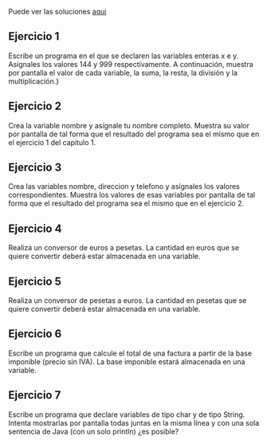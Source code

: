 Puede ver las soluciones [aqui](https://github.com/eliseodesign/apuntes-java/blob/main/Soluciones_1.java)

## Ejercicio 1

Escribe un programa en el que se declaren las variables enteras x e y. Asígnales
los valores 144 y 999 respectivamente. A continuación, muestra por pantalla
el valor de cada variable, la suma, la resta, la división y la multiplicación.}

## Ejercicio 2

Crea la variable nombre y asígnale tu nombre completo. Muestra su valor por
pantalla de tal forma que el resultado del programa sea el mismo que en el
ejercicio 1 del capítulo 1.

## Ejercicio 3

Crea las variables nombre, direccion y telefono y asígnales los valores correspondientes.
Muestra los valores de esas variables por pantalla de tal forma que el
resultado del programa sea el mismo que en el ejercicio 2.

## Ejercicio 4

Realiza un conversor de euros a pesetas. La cantidad en euros que se quiere
convertir deberá estar almacenada en una variable.

## Ejercicio 5

Realiza un conversor de pesetas a euros. La cantidad en pesetas que se quiere
convertir deberá estar almacenada en una variable.

## Ejercicio 6

Escribe un programa que calcule el total de una factura a partir de la base
imponible (precio sin IVA). La base imponible estará almacenada en una
variable.

## Ejercicio 7

Escribe un programa que declare variables de tipo char y de tipo String. Intenta
mostrarlas por pantalla todas juntas en la misma línea y con una sola sentencia
de Java (con un solo println) ¿es posible?
